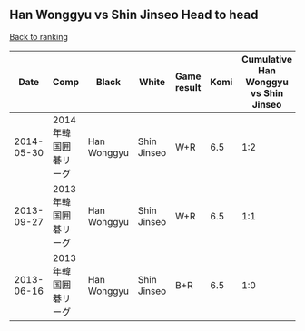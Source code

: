 ## Han Wonggyu vs Shin Jinseo Head to head

[Back to ranking](../../index.md)




| **Date** | **Comp** | **Black** | **White** | **Game result** | **Komi** | **Cumulative Han Wonggyu vs Shin Jinseo** | **Han Wonggyu streak** | **Shin Jinseo streak** | 
| --- | --- | --- | --- | --- | --- | --- | --- | --- |
| 2014-05-30 | 2014年韓国囲碁リーグ | Han Wonggyu | Shin Jinseo | W+R | 6.5 | 1:2 | 0 | 2 | 
| 2013-09-27 | 2013年韓国囲碁リーグ | Han Wonggyu | Shin Jinseo | W+R | 6.5 | 1:1 | 0 | 1 | 
| 2013-06-16 | 2013年韓国囲碁リーグ | Han Wonggyu | Shin Jinseo | B+R | 6.5 | 1:0 | 1 | 0 |




